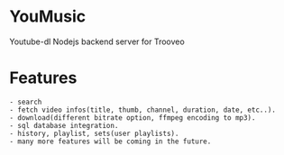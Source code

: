 # YouMusic
Youtube-dl Nodejs backend server for Trooveo

# Features
    - search
    - fetch video infos(title, thumb, channel, duration, date, etc..).
    - download(different bitrate option, ffmpeg encoding to mp3).
    - sql database integration.
    - history, playlist, sets(user playlists).
    - many more features will be coming in the future.
